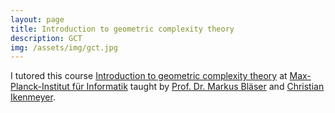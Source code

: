 ```yaml
---
layout: page
title: Introduction to geometric complexity theory
description: GCT
img: /assets/img/gct.jpg
---
```

I tutored this course [Introduction to geometric complexity theory](https://www.dcs.warwick.ac.uk/~u2270030/teaching_sb/summer18/firstintrotogct/index.html) at [Max-Planck-Institut für Informatik](https://www.mpi-inf.mpg.de/) taught by [Prof. Dr. Markus Bläser](https://www-cc.cs.uni-saarland.de/mblaeser/) and [Christian Ikenmeyer](https://people.mpi-inf.mpg.de/~cikenmey/).
